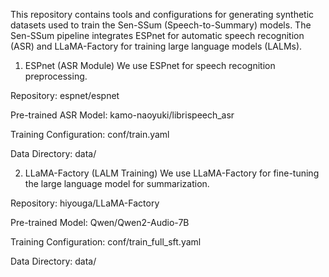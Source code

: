 This repository contains tools and configurations for generating synthetic datasets used to train the Sen-SSum (Speech-to-Summary) models. The Sen-SSum pipeline integrates ESPnet for automatic speech recognition (ASR) and LLaMA-Factory for training large language models (LALMs).

1. ESPnet (ASR Module)
We use ESPnet for speech recognition preprocessing.

Repository: espnet/espnet

Pre-trained ASR Model: kamo-naoyuki/librispeech_asr

Training Configuration: conf/train.yaml

Data Directory: data/

2. LLaMA-Factory (LALM Training)
We use LLaMA-Factory for fine-tuning the large language model for summarization.

Repository: hiyouga/LLaMA-Factory

Pre-trained Model: Qwen/Qwen2-Audio-7B

Training Configuration: conf/train_full_sft.yaml

Data Directory: data/

